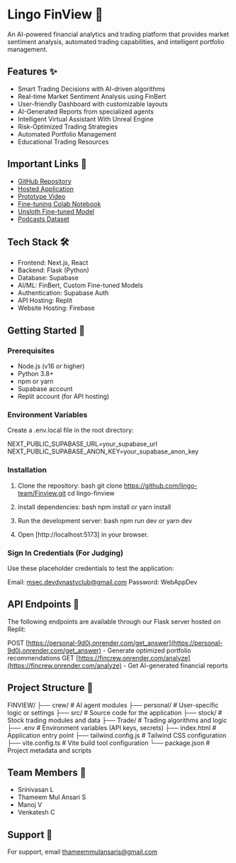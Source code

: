 # Lingo FinView 🚀

An AI-powered financial analytics and trading platform that provides market sentiment analysis, automated trading capabilities, and intelligent portfolio management.

## Features ✨

- Smart Trading Decisions with AI-driven algorithms
- Real-time Market Sentiment Analysis using FinBert
- User-friendly Dashboard with customizable layouts
- AI-Generated Reports from specialized agents
- Intelligent Virtual Assistant With Unreal Engine
- Risk-Optimized Trading Strategies
- Automated Portfolio Management
- Educational Trading Resources

## Important Links 🔗

- [GitHub Repository](#https://github.com/lingo-team/Finview)
- [Hosted Application](#https://lingo-finview.web.app/)
- [Prototype Video](#https://drive.google.com/drive/folders/12_nHs3gTT_wRQY_bYHWJgeh5-FYi49yr?usp=sharing)
- [Fine-tuning Colab Notebook](#https://colab.research.google.com/drive/1tR56tmbALt6fbTmGNnj_WUEf9djqrqPg?usp=sharing)
- [Unsloth Fine-tuned Model](#https://huggingface.co/srlog/finview/tree/main)
- [Podcasts Dataset](#https://docs.google.com/spreadsheets/d/1z6DVJPU1DS4J0OhsPkauRPu_2-HfiPjHix1hpaKTBzE/edit?gid=0#gid=0)

## Tech Stack 🛠

- Frontend: Next.js, React
- Backend: Flask (Python)
- Database: Supabase
- AI/ML: FinBert, Custom Fine-tuned Models
- Authentication: Supabase Auth
- API Hosting: Replit
- Website Hosting: Firebase

## Getting Started 🚀

### Prerequisites

- Node.js (v16 or higher)
- Python 3.8+
- npm or yarn
- Supabase account
- Replit account (for API hosting)

### Environment Variables

Create a .env.local file in the root directory:


NEXT_PUBLIC_SUPABASE_URL=your_supabase_url
NEXT_PUBLIC_SUPABASE_ANON_KEY=your_supabase_anon_key


### Installation

1. Clone the repository:
bash
git clone https://github.com/lingo-team/Finview.git
cd lingo-finview


2. Install dependencies:
bash
npm install
   or
yarn install


3. Run the development server:
bash
npm run dev
   or
yarn dev


4. Open [http://localhost:5173] in your browser.

### Sign In Credentials (For Judging)

Use these placeholder credentials to test the application:

Email: msec.devdynastyclub@gmail.com
Password: WebAppDev


## API Endpoints 🔌

The following endpoints are available through our Flask server hosted on Replit:


POST [https://personal-9d0j.onrender.com/get_answer](https://personal-9d0j.onrender.com/get_answer) - Generate optimized portfolio recommendations
GET [https://fincrew.onrender.com/analyze](https://fincrew.onrender.com/analyze) - Get AI-generated financial reports


## Project Structure 📁

FINVIEW/
├── crew/                # AI agent modules
├── personal/            # User-specific logic or settings
├── src/                 # Source code for the application
├── stock/               # Stock trading modules and data
├── Trade/               # Trading algorithms and logic
├── .env                 # Environment variables (API keys, secrets)
├── index.html           # Application entry point
├── tailwind.config.js   # Tailwind CSS configuration
├── vite.config.ts       # Vite build tool configuration
└── package.json         # Project metadata and scripts


## Team Members 👥

- Srinivasan L
- Thameem Mul Ansari S
- Manoj V
- Venkatesh C

## Support 📧

For support, email thameemmulansaris@gmail.com
